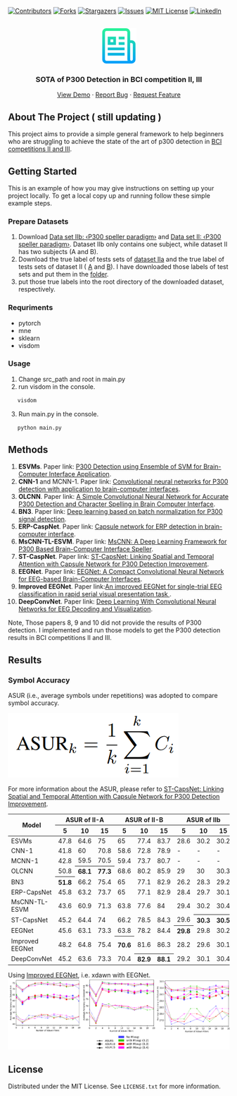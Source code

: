 <!-- Improved compatibility of back to top link: See: https://github.com/othneildrew/Best-README-Template/pull/73 -->
<a name="readme-top"></a>
<!--
*** Thanks for checking out the Best-README-Template. If you have a suggestion
*** that would make this better, please fork the repo and create a pull request
*** or simply open an issue with the tag "enhancement".
*** Don't forget to give the project a star!
*** Thanks again! Now go create something AMAZING! :D
-->



<!-- PROJECT SHIELDS -->
<!--
*** I'm using markdown "reference style" links for readability.
*** Reference links are enclosed in brackets [ ] instead of parentheses ( ).
*** See the bottom of this document for the declaration of the reference variables
*** for contributors-url, forks-url, etc. This is an optional, concise syntax you may use.
*** https://www.markdownguide.org/basic-syntax/#reference-style-links
-->
[![Contributors][contributors-shield]][contributors-url]
[![Forks][forks-shield]][forks-url]
[![Stargazers][stars-shield]][stars-url]
[![Issues][issues-shield]][issues-url]
[![MIT License][license-shield]][license-url]
[![LinkedIn][linkedin-shield]][linkedin-url]



<!-- PROJECT LOGO -->
<br />
<div align="center">
  <a href="https://github.com/wzhcoder/SOTA-of-P300-Detection-in-BCI-Competitions-II-III">
    <img src="images/logo.png" alt="Logo" width="80" height="80">
  </a>

<h3 align="center">SOTA of P300 Detection in BCI competition II, III</h3>
<!-- PROJECT LOGO -->
  <p align="center">
    <a href="https://github.com/wzhcoder/SOTA-of-P300-Detection-in-BCI-Competitions-II-III">
    <strong>
    </strong>
    <a href="https://github.com/wzhcoder/SOTA-of-P300-Detection-in-BCI-Competitions-II-III">View Demo</a>
    ·
    <a href="https://github.com/wzhcoder/SOTA-of-P300-Detection-in-BCI-Competitions-II-III/issues">Report Bug</a>
    ·
    <a href="https://github.com/wzhcoder/SOTA-of-P300-Detection-in-BCI-Competitions-II-III/issues">Request Feature</a>
    <br />
  </p>
</div>



<!-- TABLE OF CONTENTS 
<details>
  <summary>Table of Contents</summary>
  <ol>
    <li>
      <a href="#about-the-project">About The Project</a>
      <ul>
        <li><a href="#built-with">Built With</a></li>
      </ul>
    </li>
    <li>
      <a href="#getting-started">Getting Started</a>
      <ul>
        <li><a href="#prerequisites">Prerequisites</a></li>
        <li><a href="#installation">Installation</a></li>
      </ul>
    </li>
    <li><a href="#usage">Usage</a></li>
    <li><a href="#roadmap">Roadmap</a></li>
    <li><a href="#contributing">Contributing</a></li>
    <li><a href="#license">License</a></li>
    <li><a href="#contact">Contact</a></li>
    <li><a href="#acknowledgments">Acknowledgments</a></li>
  </ol>
</details>
-->

<!-- 
[![Product Name Screen Shot][product-screenshot]](https://example.com)
Here's a blank template to get started: To avoid retyping too much info. Do a search and replace with your text editor for the following: `wzhcoder`, `SOTA-of-P300-Detection-in-BCI-Competitions-II-III`, `twitter_handle`, `linkedin_username`, `3516766936@qq.com_client`, `3516766936@qq.com`, `SOTA of P300 Detection in BCI competition II, III`, `project_description`
<p align="right">(<a href="#readme-top">back to top</a>)</p>
-->

<!-- 
### Built With
* [![Next][Next.js]][Next-url]
* [![React][React.js]][React-url]
* [![Vue][Vue.js]][Vue-url]
* [![Angular][Angular.io]][Angular-url]
* [![Svelte][Svelte.dev]][Svelte-url]
* [![Laravel][Laravel.com]][Laravel-url]
* [![Bootstrap][Bootstrap.com]][Bootstrap-url]
* [![JQuery][JQuery.com]][JQuery-url]
<p align="right">(<a href="#readme-top">back to top</a>)</p>
-->

<!-- ABOUT THE PROJECT -->
## About The Project ( still updating )
This project aims to provide a simple general framework to help beginners who are struggling to achieve the state of the art of p300 detection in [BCI competitions II and III](https://www.bbci.de/competition/).


<!-- GETTING STARTED -->
## Getting Started

This is an example of how you may give instructions on setting up your project locally.
To get a local copy up and running follow these simple example steps.


### Prepare Datasets
1. Download [Data set IIb: ‹P300 speller paradigm›](https://www.bbci.de/competition/ii/) and [Data set II: ‹P300 speller paradigm›](https://www.bbci.de/competition/iii/). Dataset IIb only contains one subject, while dataset II has two subjects (A and B).
2. Download the true label of tests sets of [dataset IIa](https://www.bbci.de/competition/ii/results/labels_data_set_iib.txt) and the true label of tests sets of dataset II ( [A](https://www.bbci.de/competition/iii/results/albany/true_labels_a.txt) and [B](https://www.bbci.de/competition/iii/results/albany/true_labels_b.txt)). I have downloaded those labels of test sets and put them in the [folder](dataset_labels).
3. put those true labels into the root directory of the downloaded dataset, respectively.

### Requriments
- pytorch
- mne
- sklearn
- visdom


<!-- USAGE EXAMPLES -->
### Usage
1. Change src_path and root in main.py
2. run visdom in the console.
```sh
   visdom
```
3. Run main.py in the console.
```sh
   python main.py
```


## Methods
1. **ESVMs**. Paper link: [P300 Detection using Ensemble of SVM for
Brain-Computer Interface Application](http://dspace.nitrkl.ac.in:8080/dspace/bitstream/2080/3022/1/2018_ICCNT_SKundu_P300.pdf).
2. **CNN-1** and MCNN-1. Paper link: [Convolutional neural networks for P300 detection with application to brain-computer interfaces](https://liacs.leidenuniv.nl/~stefanovtp/pdf/IJCAI_18.pdf). 
3. **OLCNN**. Paper link: [A Simple Convolutional Neural Network
for Accurate P300 Detection and Character Spelling
in Brain Computer Interface](https://liacs.leidenuniv.nl/~stefanovtp/pdf/IJCAI_18.pdf).
4. **BN3**. Paper link: [Deep learning based on batch normalization for P300 signal detection](https://www.sciencedirect.com/science/article/abs/pii/S0925231217314601).
5. **ERP-CaspNet**. Paper link: [Capsule network for ERP detection in brain-computer interface](https://ieeexplore.ieee.org/stamp/stamp.jsp?arnumber=9393395).
6. **MsCNN-TL-ESVM**. Paper link: [MsCNN: A Deep Learning Framework for P300
Based Brain-Computer Interface Speller](https://www.researchgate.net/profile/Sourav-Kundu-4/publication/345380593_MsCNN_A_Deep_Learning_Framework_for_P300-Based_Brain-Computer_Interface_Speller/links/60f955f1169a1a0103ab8381/MsCNN-A-Deep-Learning-Framework-for-P300-Based-Brain-Computer-Interface-Speller.pdf).
7. **ST-CaspNet**. Paper link: [ST-CapsNet: Linking Spatial and Temporal Attention with Capsule Network for P300 Detection Improvement](https://ieeexplore.ieee.org/stamp/stamp.jsp?arnumber=10018278).
8. **EEGNet**. Paper link: [EEGNet: A Compact Convolutional Neural Network
for EEG-based Brain-Computer Interfaces](https://arxiv.org/pdf/1611.08024.pdf).
9. **Improved EEGNet**. Paper link:[An improved EEGNet for single-trial EEG classification in rapid serial visual presentation task
](https://journals.sagepub.com/doi/full/10.26599/BSA.2022.9050007).
10. **DeepConvNet**. Paper link: [Deep Learning With Convolutional Neural
Networks for EEG Decoding and Visualization](https://onlinelibrary.wiley.com/doi/pdfdirect/10.1002/hbm.23730).

Note, Those papers 8, 9 and 10 did not provide the results of P300 detection. I implemented and run those models to get the P300 detection results in BCI competitions II and III.

<!-- CONTRIBUTING -->
## Results
### Symbol Accuracy
ASUR (i.e., average symbols under repetitions) was adopted to compare symbol accuracy. 

![Alt text](images/asur.png)


For more information about the ASUR, please refer to [ST-CapsNet: Linking Spatial and Temporal Attention with Capsule Network for P300 Detection Improvement](https://ieeexplore.ieee.org/stamp/stamp.jsp?arnumber=10018278).
<div class="center">
<table>
<thead>
  <tr>
    <th rowspan="2">Model</th>
    <th colspan="3">ASUR of II-A</th>
    <th colspan="3">ASUR of II-B</th>
    <th colspan="3">ASUR of IIb</th>
  </tr>
  <tr>
    <th>5</th>
    <th>10</th>
    <th>15</th>
    <th>5</th>
    <th>10</th>
    <th>15</th>
    <th>5</th>
    <th>10</th>
    <th>15</th>
  </tr>
</thead>
<tbody>
  <tr>
    <td>ESVMs</td>
    <td>47.8</td>
    <td>64.6</td>
    <td>75</td>
    <td>65</td>
    <td>77.4</td>
    <td>83.7</td>
    <td>28.6</td>
    <td>30.2</td>
    <td>30.2</td>
  </tr>
  <tr>
    <td>CNN-1</td>
    <td>41.8</td>
    <td>60</td>
    <td>70.8</td>
    <td>58.6</td>
    <td>72.8</td>
    <td>78.9</td>
    <td>-</td>
    <td>-</td>
    <td>-</td>
  </tr>
  <tr>
    <td>MCNN-1</td>
    <td>42.8</td>
    <td>59.5</td>
    <td>70.5</td>
    <td>59.4</td>
    <td>73.7</td>
    <td>80.7</td>
    <td>-</td>
    <td>-</td>
    <td>-</td>
  </tr>
  <tr>
    <td>OLCNN</td>
    <td>50.8</td>
    <th>68.1</th>
    <th>77.3</th>
    <td>68.6</td>
    <td>80.2</td>
    <td>85.9</td>
    <td>29</td>
    <td>30</td>
    <td>30.3</td>
  </tr>
  <tr>
    <td>BN3</td>
    <th>51.8</th>
    <td>66.2</td>
    <td>75.4</td>
    <td>65</td>
    <td>77.1</td>
    <td>82.9</td>
    <td>26.2</td>
    <td>28.3</td>
    <td>29.2</td>
  </tr>
  <tr>
    <td>ERP-CapsNet</td>
    <td>45.8</td>
    <td>63.2</td>
    <td>73.7</td>
    <td>65</td>
    <td>77.1</td>
    <td>82.9</td>
    <td>28.4</td>
    <td>29.7</td>
    <td>30.1</td>
  </tr>
  <tr>
    <td>MsCNN-TL-ESVM</td>
    <td>43.6</td>
    <td>60.9</td>
    <td>71.3</td>
    <td>63.8</td>
    <td>77.6</td>
    <td>84</td>
    <td>29.4</td>
    <td>30.2</td>
    <td>30.4</td>
  </tr>
  <tr>
    <td>ST-CapsNet</td>
    <td>45.2</td>
    <td>64.4</td>
    <td>74</td>
    <td>66.2</td>
    <td>78.5</td>
    <td>84.3</td>
    <td>29.6</td>
    <th>30.3</th>
    <th>30.5</th>
  </tr>
  <tr>
    <td>EEGNet</td>
    <td>45.6</td>
    <td>63.1</td>
    <td>73.3</td>
    <td>63.8</td>
    <td>78.2</td>
    <td>84.4</td>
    <th>29.8</th>
    <td>29.8</td>
    <td>30.2</td>
  </tr>
  <tr>
    <td>Improved EEGNet</td>
    <td>48.2</td>
    <td>64.8</td>
    <td>75.4</td>
    <th>70.6</th>
    <td>81.6</td>
    <td>86.3</td>
    <td>28.2</td>
    <td>29.6</td>
    <td>30.1</td>
  </tr>
  <tr>
    <td>DeepConvNet</td>
    <td>45.2</td>
    <td>63.6</td>
    <td>73.3</td>
    <td>70.4</td>
    <th>82.9</th>
    <th>88.1</th>
    <td>29.2</td>
    <td>30.1</td>
    <td>30.4</td>
  </tr>
</tbody>
</table>
</div>


Using [Improved EEGNet](https://journals.sagepub.com/doi/full/10.26599/BSA.2022.9050007), i.e. xdawn with EEGNet.
![Xdawn + EEGNet](images/orignial/cat.png)



<!-- LICENSE -->
## License

Distributed under the MIT License. See `LICENSE.txt` for more information.


<!-- MARKDOWN LINKS & IMAGES -->
<!-- https://www.markdownguide.org/basic-syntax/#reference-style-links -->
[contributors-shield]: https://img.shields.io/github/contributors/wzhcoder/SOTA-of-P300-Detection-in-BCI-Competitions-II-III.svg?style=for-the-badge
[contributors-url]: https://github.com/wzhcoder/SOTA-of-P300-Detection-in-BCI-Competitions-II-III/graphs/contributors
[forks-shield]: https://img.shields.io/github/forks/wzhcoder/SOTA-of-P300-Detection-in-BCI-Competitions-II-III.svg?style=for-the-badge
[forks-url]: https://github.com/wzhcoder/SOTA-of-P300-Detection-in-BCI-Competitions-II-III/network/members
[stars-shield]: https://img.shields.io/github/stars/wzhcoder/SOTA-of-P300-Detection-in-BCI-Competitions-II-III.svg?style=for-the-badge
[stars-url]: https://github.com/wzhcoder/SOTA-of-P300-Detection-in-BCI-Competitions-II-III/stargazers
[issues-shield]: https://img.shields.io/github/issues/wzhcoder/SOTA-of-P300-Detection-in-BCI-Competitions-II-III.svg?style=for-the-badge
[issues-url]: https://github.com/wzhcoder/SOTA-of-P300-Detection-in-BCI-Competitions-II-III/issues
[license-shield]: https://img.shields.io/github/license/wzhcoder/SOTA-of-P300-Detection-in-BCI-Competitions-II-III.svg?style=for-the-badge
[license-url]: https://github.com/wzhcoder/SOTA-of-P300-Detection-in-BCI-Competitions-II-III/blob/master/LICENSE.txt
[linkedin-shield]: https://img.shields.io/badge/-LinkedIn-black.svg?style=for-the-badge&logo=linkedin&colorB=555
[linkedin-url]: https://linkedin.com/in/linkedin_username
[product-screenshot]: images/screenshot.png
[Next.js]: https://img.shields.io/badge/next.js-000000?style=for-the-badge&logo=nextdotjs&logoColor=white
[Next-url]: https://nextjs.org/
[React.js]: https://img.shields.io/badge/React-20232A?style=for-the-badge&logo=react&logoColor=61DAFB
[React-url]: https://reactjs.org/
[Vue.js]: https://img.shields.io/badge/Vue.js-35495E?style=for-the-badge&logo=vuedotjs&logoColor=4FC08D
[Vue-url]: https://vuejs.org/
[Angular.io]: https://img.shields.io/badge/Angular-DD0031?style=for-the-badge&logo=angular&logoColor=white
[Angular-url]: https://angular.io/
[Svelte.dev]: https://img.shields.io/badge/Svelte-4A4A55?style=for-the-badge&logo=svelte&logoColor=FF3E00
[Svelte-url]: https://svelte.dev/
[Laravel.com]: https://img.shields.io/badge/Laravel-FF2D20?style=for-the-badge&logo=laravel&logoColor=white
[Laravel-url]: https://laravel.com
[Bootstrap.com]: https://img.shields.io/badge/Bootstrap-563D7C?style=for-the-badge&logo=bootstrap&logoColor=white
[Bootstrap-url]: https://getbootstrap.com
[JQuery.com]: https://img.shields.io/badge/jQuery-0769AD?style=for-the-badge&logo=jquery&logoColor=white
[JQuery-url]: https://jquery.com 
